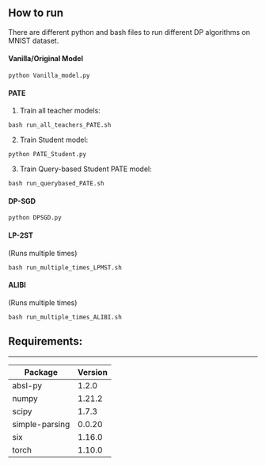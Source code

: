 
## How to run

There are different python and bash files to run different DP algorithms on MNIST dataset.


#### Vanilla/Original Model

```
python Vanilla_model.py 
```


#### PATE
1. Train all teacher models:
```
bash run_all_teachers_PATE.sh
```

2. Train Student model:
```
python PATE_Student.py
```

3. Train Query-based Student PATE model:

```
bash run_querybased_PATE.sh 
```


#### DP-SGD

```
python DPSGD.py
```


#### LP-2ST
(Runs multiple times)

```
bash run_multiple_times_LPMST.sh 
```


#### ALIBI
(Runs multiple times)

```
bash run_multiple_times_ALIBI.sh
```


## Requirements:
                 
----------------------- -------
                 
                   
                   
          
                     
                   

| Package  | Version |
| ------------- | ------------- |
| absl-py  | 1.2.0  |
| numpy  | 1.21.2  |
| scipy  | 1.7.3  |
| simple-parsing  | 0.0.20  |
| six  | 1.16.0  |
| torch  | 1.10.0  |
